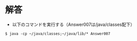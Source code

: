 # 解答
* 以下のコマンドを実行する（Answer007は/java/classes配下）
```
$ java -cp ~/java/classes;~/java/lib/* Answer007
```
